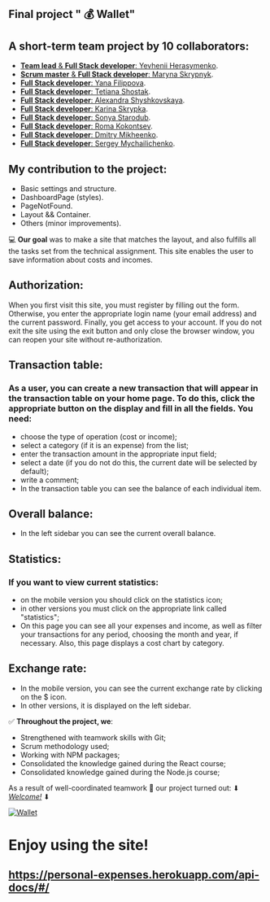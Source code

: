 ## Final project " :moneybag: Wallet"

## A short-term team project by 10 collaborators:

- [**Team lead** & **Full Stack developer**: Yevhenii Herasymenko](https://github.com/Zhekager).
- [**Scrum master** & **Full Stack developer**: Maryna Skrypnyk](https://github.com/Maryna-Skrypnyk).
- [**Full Stack developer**: Yana Filippova](https://github.com/Yana-Filippova).
- [**Full Stack developer**: Tetiana Shostak](https://github.com/Tetiana1386).
- [**Full Stack developer**: Alexandra Shyshkovskaya](https://github.com/Alexandra-Shyshkovskaya).
- [**Full Stack developer**: Karina Skrypka](https://github.com/KarinaSkrypka).
- [**Full Stack developer**: Sonya Starodub](https://github.com/sonya287).
- [**Full Stack developer**: Roma Kokontsev](https://github.com/RomaKokontsev).
- [**Full Stack developer**: Dmitry Mikheenko](https://github.com/mikheenko-d-s).
- [**Full Stack developer**: Sergey Mychailichenko](https://github.com/4eptnk).

## My contribution to the project:

- Basic settings and structure.
- DashboardPage (styles).
- PageNotFound.
- Layout && Container.
- Others (minor improvements).

:computer: **Our goal** was to make a site that matches the layout, and also
fulfills all the tasks set from the technical assignment. This site enables the
user to save information about costs and incomes.

## Authorization:

When you first visit this site, you must register by filling out the form.
Otherwise, you enter the appropriate login name (your email address) and the
current password. Finally, you get access to your account. If you do not exit
the site using the exit button and only close the browser window, you can reopen
your site without re-authorization.

## Transaction table:

### As a user, you can create a new transaction that will appear in the transaction table on your home page. To do this, click the appropriate button on the display and fill in all the fields. You need:

- choose the type of operation (cost or income);
- select a category (if it is an expense) from the list;
- enter the transaction amount in the appropriate input field;
- select a date (if you do not do this, the current date will be selected by
  default);
- write a comment;
- In the transaction table you can see the balance of each individual item.

## Overall balance:

- In the left sidebar you can see the current overall balance.

## Statistics:

### If you want to view current statistics:

- on the mobile version you should click on the statistics icon;
- in other versions you must click on the appropriate link called "statistics";
- On this page you can see all your expenses and income, as well as filter your
  transactions for any period, choosing the month and year, if necessary. Also,
  this page displays a cost chart by category.

## Exchange rate:

- In the mobile version, you can see the current exchange rate by clicking on
  the $ icon.
- In other versions, it is displayed on the left sidebar.

:white_check_mark: **Throughout the project, we**:

- Strengthened with teamwork skills with Git;
- Scrum methodology used;
- Working with NPM packages;
- Consolidated the knowledge gained during the React course;
- Consolidated knowledge gained during the Node.js course;

As a result of well-coordinated teamwork :handshake: our project turned out: ⬇
[_Welcome!_](https://control-wallet-team-3.netlify.app/) ⬇

<a href="https://control-wallet-team-3.netlify.app/"><img src="https://i.ibb.co/Sd1zZq3/2021-11-22-160308.jpg" alt="Wallet" border="0"></a>

# Enjoy using the site!

## https://personal-expenses.herokuapp.com/api-docs/#/
